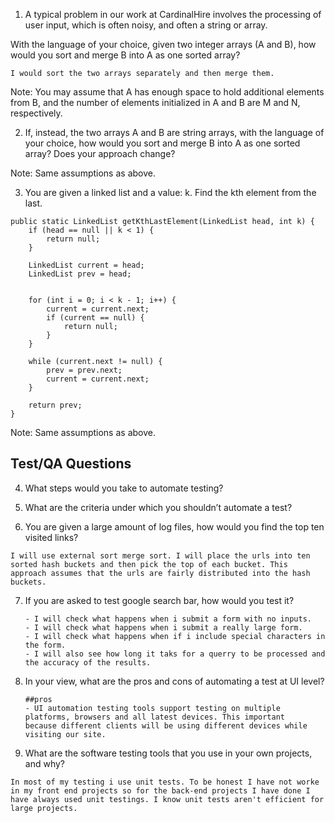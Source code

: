 1. A typical problem in our work at CardinalHire involves the processing of user input, which is often noisy, and often a string or array.

With the language of your choice, given two integer arrays (A and B), how would you sort and merge B into A as one sorted array?
```
I would sort the two arrays separately and then merge them. 
```

Note: You may assume that A has enough space to hold additional elements from B, and the number of elements initialized in A and B are M and N, respectively.

2. If, instead, the two arrays A and B are string arrays, with the language of your choice, how would you sort and merge B into A as one sorted array? Does your approach change?

Note: Same assumptions as above.

3. You are given a linked list and a value: k. Find the kth element from the last.
```
public static LinkedList getKthLastElement(LinkedList head, int k) {
    if (head == null || k < 1) {
        return null;
    }

    LinkedList current = head;
    LinkedList prev = head;


    for (int i = 0; i < k - 1; i++) {
        current = current.next;
        if (current == null) {
            return null;
        }
    }

    while (current.next != null) {
        prev = prev.next;
        current = current.next;
    }

    return prev;
}

```


Note: Same assumptions as above.

## Test/QA Questions

4. What steps would you take to automate testing?

5. What are the criteria under which you shouldn’t automate a test?

6. You are given a large amount of log files, how would you find the top ten visited links?
```
I will use external sort merge sort. I will place the urls into ten sorted hash buckets and then pick the top of each bucket. This approach assumes that the urls are fairly distributed into the hash buckets. 
```

7. If you are asked to test google search bar, how would you test it?
    ```
    - I will check what happens when i submit a form with no inputs.
    - I will check what happens when i submit a really large form.
    - I will check what happens when if i include special characters in the form.
    - I will also see how long it taks for a querry to be processed and the accuracy of the results.
    ```


8. In your view, what are the pros and cons of automating a test at UI level?
    ```
    ##pros
    - UI automation testing tools support testing on multiple platforms, browsers and all latest devices. This important            because different clients will be using different devices while visiting our site.
    ```

9. What are the software testing tools that you use in your own projects, and why?
```
In most of my testing i use unit tests. To be honest I have not worke in my front end projects so for the back-end projects I have done I have always used unit testings. I know unit tests aren't efficient for large projects.
```


